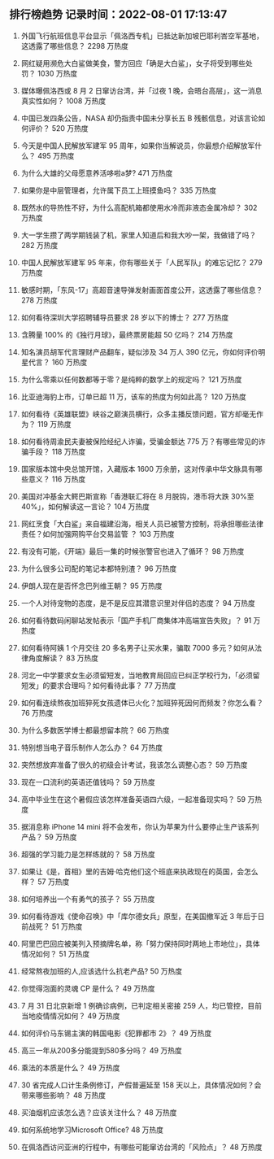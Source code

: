 
## 排行榜趋势 记录时间：2022-08-01 17:13:47
  
  1. 外国飞行航班信息平台显示「佩洛西专机」已抵达新加坡巴耶利峇空军基地，这透露了哪些信息？ 2298 万热度
    
  2. 网红疑用濒危大白鲨做美食，警方回应「确是大白鲨」，女子将受到哪些处罚？ 1030 万热度
    
  3. 媒体曝佩洛西或 8 月 2 日窜访台湾，并「过夜 1 晚，会晤台高层」，这一消息真实性如何？ 1008 万热度
    
  4. 中国已发四条公告，NASA 却仍指责中国未分享长五 B 残骸信息，对该言论如何评价？ 520 万热度
    
  5. 今天是中国人民解放军建军 95 周年，如果你当解说员，你最想介绍解放军什么？ 495 万热度
    
  6. 为什么大雄的父母愿意养活哆啦a梦? 471 万热度
    
  7. 如果你是中层管理者，允许属下员工上班摸鱼吗？ 335 万热度
    
  8. 既然水的导热性不好，为什么高配机箱都使用水冷而非液态金属冷却？ 302 万热度
    
  9. 大一学生攒了两学期钱装了机，家里人知道后和我大吵一架，我做错了吗？ 282 万热度
    
  10. 中国人民解放军建军 95 年来，你有哪些关于「人民军队」的难忘记忆？ 279 万热度
    
  11. 敏感时期，「东风-17」高超音速导弹发射画面首度公开，这透露了哪些信息？ 278 万热度
    
  12. 如何看待深圳大学招聘辅导员要求 28 岁以下的博士？ 277 万热度
    
  13. 含腾量 100% 的《独行月球》，最终票房能超 50 亿吗？ 214 万热度
    
  14. 知名演员胡军代言理财产品翻车，疑似涉及 34 万人 390 亿元，你如何评价明星代言？ 160 万热度
    
  15. 为什么零乘以任何数都等于零？是纯粹的数学上的规定吗？ 121 万热度
    
  16. 比亚迪海豹上市，订单已超 11 万，该车的热度为何如此高？ 120 万热度
    
  17. 如何看待《英雄联盟》峡谷之巅演员横行，众多主播反馈问题，官方却毫无作为？ 119 万热度
    
  18. 如何看待周渝民夫妻被保险经纪人诈骗，受骗金额达 775 万？有哪些常见的诈骗手段？ 118 万热度
    
  19. 国家版本馆中央总馆开馆，入藏版本 1600 万余册，这对传承中华文脉具有哪些意义？ 116 万热度
    
  20. 美国对冲基金大鳄巴斯宣称「香港联汇将在 8 月脱钩，港币将大跌 30%至 40%」，如何解读这一言论？ 104 万热度
    
  21. 网红烹食「大白鲨」来自福建沿海，相关人员已被警方控制，将承担哪些法律责任？如何加强网购平台交易监管 ？ 103 万热度
    
  22. 有没有可能，《开端》最后一集的时候张警官也进入了循环？ 98 万热度
    
  23. 为什么很多公司配的笔记本都特别渣？ 96 万热度
    
  24. 伊朗人现在是否怀念巴列维王朝？ 95 万热度
    
  25. 一个人对待宠物的态度，是不是反应其潜意识里对伴侣的态度？ 94 万热度
    
  26. 如何看待数码闲聊站发帖表示「国产手机厂商集体冲高端宣告失败」？ 91 万热度
    
  27. 如何看待阿姨 1 个月交往 20 多名男子让买水果，骗取 7000 多元？如何从法律角度解读？ 83 万热度
    
  28. 河北一中学要求女生必须留短发，当地教育局回应已纠正学校行为，「必须留短发」的要求合理吗？如何看待此事？ 77 万热度
    
  29. 如何看连续熬夜加班猝死女孩遗体已火化？加班猝死因何而频发？你怎么看？ 76 万热度
    
  30. 为什么多数医学博士都最想留本院？ 66 万热度
    
  31. 特别想当电子音乐制作人怎么办？ 64 万热度
    
  32. 突然想放弃准备了很久的初级会计考试，我该怎么调整心态？ 59 万热度
    
  33. 现在一口流利的英语还值钱吗？ 59 万热度
    
  34. 高中毕业生在这个暑假应该怎样准备英语四六级，一起准备现实吗？ 59 万热度
    
  35. 据消息称 iPhone 14 mini 将不会发布，你认为苹果为什么要停止生产该系列产品？ 59 万热度
    
  36. 超强的学习能力是怎样练就的？ 58 万热度
    
  37. 如果让《是，首相》里的吉姆·哈克他们这个班底来执政现在的英国，会怎么样？ 57 万热度
    
  38. 如何培养出一个有勇气的孩子？ 55 万热度
    
  39. 如何看待游戏《使命召唤》中「库尔德女兵」原型，在美国撤军近 3 年后于日前战死？ 51 万热度
    
  40. 阿里巴巴回应被美列入预摘牌名单，称「努力保持同时两地上市地位」，具体情况如何？ 51 万热度
    
  41. 经常熬夜加班的人,应该选什么抗老产品? 50 万热度
    
  42. 你觉得泡面的灵魂 CP 是什么？ 49 万热度
    
  43. 7 月 31 日北京新增 1 例确诊病例，已判定相关密接 259 人，均已管控，目前当地疫情情况如何？ 49 万热度
    
  44. 如何评价马东锡主演的韩国电影《犯罪都市 2》？ 49 万热度
    
  45. 高三一年从200多分能提到580多分吗？ 49 万热度
    
  46. 乘法的本质是什么？ 49 万热度
    
  47. 30 省完成人口计生条例修订，产假普遍延至 158 天以上，具体情况如何？会带来哪些影响？ 48 万热度
    
  48. 买油烟机应该怎么选？应该关注什么？ 48 万热度
    
  49. 如何系统地学习Microsoft Office? 48 万热度
    
  50. 在佩洛西访问亚洲的行程中，有哪些可能窜访台湾的「风险点」？ 48 万热度
    